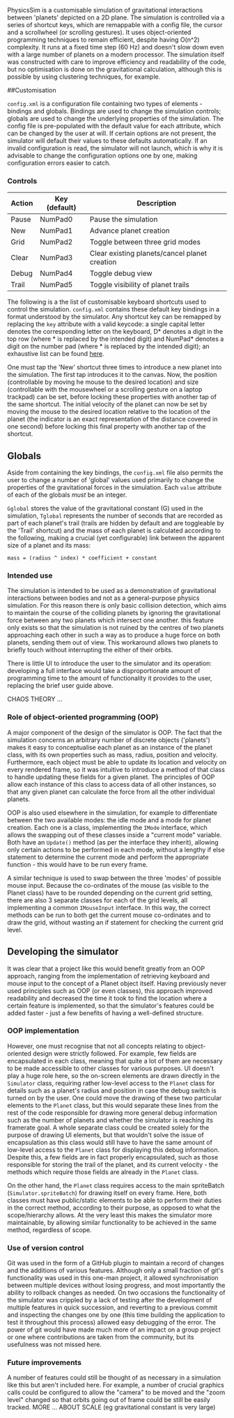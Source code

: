 PhysicsSim is a customisable simulation of gravitational interactions between 'planets' depicted on a 2D plane. The simulation is controlled via a series of shortcut keys, which are remappable with a config file, the cursor and a scrollwheel (or scrolling gestures). It uses object-oriented programming techniques to remain efficient, despite having O(n^2) complexity. It runs at a fixed time step (60 Hz) and doesn't slow down even with a large number of planets on a modern processor. The simulation itself was constructed with care to improve efficiency and readability of the code, but no optimisation is done on the gravitational calculation, although this is possible by using clustering techniques, for example.

##Customisation

`config.xml` is a configuration file containing two types of elements - bindings and globals. Bindings are used to change the simulation controls; globals are used to change the underlying properties of the simulation. The config file is pre-populated with the default value for each attribute, which can be changed by the user at will. If certain options are not present, the simulator will default their values to these defaults automatically. If an invalid configuration is read, the simulator will not launch, which is why it is advisable to change the configuration options one by one, making configuration errors easier to catch.

### Controls
| Action | Key (default) | Description                                  |
|--------|---------------|----------------------------------------------|
| Pause  | NumPad0       | Pause the simulation                         |
| New    | NumPad1       | Advance planet creation                      |
| Grid   | NumPad2       | Toggle between three grid modes              |
| Clear  | NumPad3       | Clear existing planets/cancel planet creation|
| Debug  | NumPad4       | Toggle debug view                            |
| Trail  | NumPad5       | Toggle visibility of planet trails           |

The following is a the list of customisable keyboard shortcuts used to control the simulation. `config.xml` contains these default key bindings in a format understood by the simulator.  Any shortcut key can be remapped by replacing the `key` attribute with a valid keycode: a single capital letter denotes the corresponding letter on the keyboard, D* denotes a digit in the top row (where * is replaced by the intended digit) and NumPad* denotes a digit on the number pad (where * is replaced by the intended digit); an exhaustive list can be found [here](https://docs.microsoft.com/en-us/dotnet/api/system.windows.forms.keys?view=netframework-4.7.2#fields).

One must tap the 'New' shortcut three times to introduce a new planet into the simulation. The first tap introduces it to the canvas. Now, the position (controllable by moving he mouse to the desired location) and size (controllable with the mousewheel or a scrolling gesture on a laptop trackpad) can be set, before locking these properties with another tap of the same shortcut. The initial velocity of the planet can now be set by moving the mouse to the desired location relative to the location of the planet (the indicator is an exact representation of the distance covered in one second) before locking this final property with another tap of the shortcut.

## Globals

Aside from containing the key bindings, the `config.xml` file also permits the user to change a number of 'global' values used primarily to change the properties of the gravitational forces in the simulation. Each `value` attribute of each of the globals _must_ be an integer.

`Gglobal` stores the value of the gravitational constant (G) used in the simulation, `Tglobal` represents the number of seconds that are recorded as part of each planet's trail (trails are hidden by default and are toggleable by the 'Trail' shortcut) and the mass of each planet is calculated according to the following, making a crucial (yet configurable) link between the apparent size of a planet and its mass:

`mass = (radius ^ index) * coefficient + constant`

### Intended use
The simulation is intended to be used as a demonstration of gravitational interactions between bodies and not as a general-purpose physics simulation. For this reason there is only basic collision detection, which aims to maintain the course of the colliding planets by ignoring the gravitational force between any two planets which intersect one another. this feature only exists so that the simulation is not ruined by the centres of two planets approaching each other in such a way as to produce a huge force on both planets, sending them out of view. This workaround allows two planets to briefly touch without interrupting the either of their orbits.

There is little UI to introduce the user to the simulator and its operation: developing a full interface would take a disproportionate amount of programming time to the amount of functionality it provides to the user, replacing the brief user guide above.

CHAOS THEORY ...

### Role of object-oriented programming (OOP)
A major component of the design of the simulator is OOP. The fact that the simulation concerns an arbitrary number of discrete objects ('planets') makes it easy to conceptualise each planet as an instance of the planet class, with its own properties such as mass, radius, position and velocity. Furthermore, each object must be able to update its location and velocity on every rendered frame, so it was intuitive to introduce a method of that class to handle updating these fields for a given planet. The principles of OOP allow each instance of this class to access data of all other instances, so that any given planet can calculate the force from all the other individual planets.

OOP is also used elsewhere in the simulation, for example to differentiate between the two available modes: the idle mode and a mode for planet creation. Each one is a class, implementing the `IMode` interface, which allows the swapping out of these classes inside a "current mode" variable. Both have an `Update()` method (as per the interface they inherit), allowing only certain actions to be performed in each mode, without a lengthy if else statement to determine the current mode and perform the appropriate function - this would have to be run every frame.

A similar technique is used to swap between the three 'modes' of possible mouse input. Because the co-ordinates of the mouse (as visible to the Planet class) have to be rounded depending on the current grid setting, there are also 3 separate classes for each of the grid levels, all implementing a common `IMouseInput` interface. In this way, the correct methods can be run to both get the current mouse co-ordinates and to draw the grid, without wasting an if statement for checking the current grid level.

## Developing the simulator
It was clear that a project like this would benefit greatly from an OOP approach, ranging from the implementation of retrieving keyboard and mouse input to the concept of a Planet object itself. Having previously never used principles such as OOP (or even classes), this approach improved readability and decreased the time it took to find the location where a certain feature is implemented, so that the simulator's features could be added faster - just a few benefits of having a well-defined structure.

### OOP implementation

However, one must recognise that not all concepts relating to object-oriented design were strictly followed. For example, few fields are encapsulated in each class, meaning that quite a lot of them are necessary to be made accessible to other classes for various purposes. UI doesn't play a huge role here, so the on-screen elements are drawn directly in the `Simulator` class, requiring rather low-level access to the `Planet` class for details such as a planet's radius and position in case the debug switch is turned on by the user. One could move the drawing of these two particular elements to the `Planet` class, but this would separate these lines from the rest of the code responsible for drawing more general debug information such as the number of planets and whether the simulator is reaching its framerate goal. A whole separate class could be created solely for the purpose of drawing UI elements, but that wouldn't solve the issue of encapsulation as this class would still have to have the same amount of low-level access to the `Planet` class for displaying this debug information. Despite this, a few fields are in fact properly encapsulated, such as those responsible for storing the trail of the planet, and its current velocity - the methods which require those fields are already in the `Planet` class.

On the other hand, the `Planet` class requires access to the main spriteBatch (`Simulator.spriteBatch`) for drawing itself on every frame. Here, both classes must have public/static elements to be able to perform their duties in the correct method, according to their purpose, as opposed to what the scope/hierarchy allows. At the very least this makes the simulator more maintainable, by allowing similar functionality to be achieved in the same method, regardless of scope.

### Use of version control
Git was used in the form of a GitHub plugin to maintain a record of changes and the additions of various features. Although only a small fraction of git's functionality was used in this one-man project, it allowed synchronisation between multiple devices without losing progress, and most importantly the ability to rollback changes as needed. On two occasions the functionality of the simulator was crippled by a lack of testing after the development of multiple features in quick succession, and reverting to a previous commit and inspecting the changes one by one (this time building the application to test it throughout this process) allowed easy debugging of the error. The power of git would have made much more of an impact on a group project or one where contributions are taken from the community, but its usefulness was not missed here.

### Future improvements

A number of features could still be thought of as necessary in a simulation like this but aren't included here. For example, a number of crucial graphics calls could be configured to allow the "camera" to be moved and the "zoom level" changed so that orbits going out of frame could be still be easily tracked. MORE ... ABOUT SCALE (eg gravitational constant is very large)